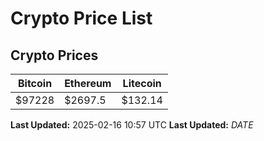 # Crypto Price List

## Crypto Prices
| Bitcoin | Ethereum | Litecoin |
| ------- | -------- | -------- |
| $97228 | $2697.5 | $132.14 |
**Last Updated:** 2025-02-16 10:57 UTC
**Last Updated:** $DATE$
